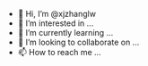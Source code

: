 - 👋 Hi, I’m @xjzhanglw
- 👀 I’m interested in ...
- 🌱 I’m currently learning ...
- 💞️ I’m looking to collaborate on ...
- 📫 How to reach me ...

<!---
xjzhanglw/xjzhanglw is a ✨ special ✨ repository because its `README.md` (this file) appears on your GitHub profile.
You can click the Preview link to take a look at your changes.
--->
